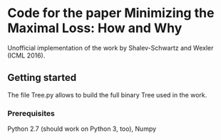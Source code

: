 # Code for the paper Minimizing the Maximal Loss: How and Why

Unofficial implementation of the work by Shalev-Schwartz and Wexler (ICML 2016). 

## Getting started

The file Tree.py allows to build the full binary Tree used in the work. 

### Prerequisites

Python 2.7 (should work on Python 3, too), Numpy 
